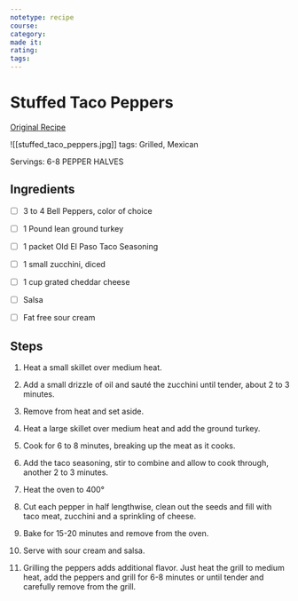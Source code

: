 ```yaml
---
notetype: recipe
course:
category:
made it:
rating:
tags:
---
```

# Stuffed Taco Peppers

[Original Recipe](https://ohsweetbasil.com/stuffed-taco-peppers)

![[stuffed_taco_peppers.jpg]]
tags: Grilled, Mexican

Servings: 6-8 PEPPER HALVES

## Ingredients
- [ ] 3 to 4 Bell Peppers, color of choice- [ ] 1 Pound lean ground turkey- [ ] 1 packet Old El Paso Taco Seasoning- [ ] 1 small zucchini, diced- [ ] 1 cup grated cheddar cheese- [ ] Salsa- [ ] Fat free sour cream

## Steps
1) Heat a small skillet over medium heat.

2) Add a small drizzle of oil and sauté the zucchini until tender, about 2 to 3 minutes.

3) Remove from heat and set aside.

4) Heat a large skillet over medium heat and add the ground turkey.

5) Cook for 6 to 8 minutes, breaking up the meat as it cooks.

6) Add the taco seasoning, stir to combine and allow to cook through, another 2 to 3 minutes.

7) Heat the oven to 400°

8) Cut each pepper in half lengthwise, clean out the seeds and fill with taco meat, zucchini and a sprinkling of cheese.

9) Bake for 15-20 minutes and remove from the oven.

10) Serve with sour cream and salsa.

11) Grilling the peppers adds additional flavor. Just heat the grill to medium heat, add the peppers and grill for 6-8 minutes or until tender and carefully remove from the grill.

